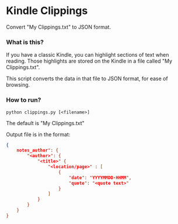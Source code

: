 # Kindle Clippings

Convert "My Clippings.txt" to JSON format.

### What is this?
If you have a classic Kindle, you can highlight sections of text when reading. Those highlights are stored on the Kindle in a file called "My Clippings.txt". 

This script converts the data in that file to JSON format, for ease of browsing.

### How to run?

`python clippings.py [<filename>]`

The default is "My Clippings.txt"

Output file is in the format:

```json
{
    notes_author": {
        "<author>": {
            "<title>" {
                "<location/page>" : [
                    {
                        "date": "YYYYMMDD-HHMM",
                        "quote": "<quote text>"
                    }
                ]
            }
        }
    }
}
```
